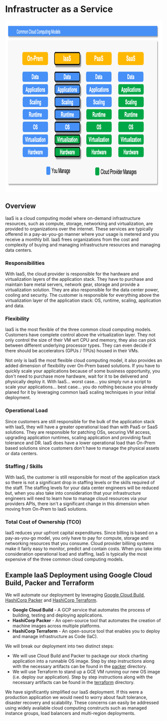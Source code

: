 # Infrastructer as a Service

<img src="../images/models2.png" alt="On Nooo!" witdh="550" height="550">

## Overview
IaaS is a cloud computing model where on-demand infrastructure resources, such as compute, storage, networking and virtualization, are provided to organizations over the internet. These services are typically offerend in a pay-as-you-go manner where your usage is metered and you receive a monthly bill. IaaS frees organizations from the cost and complexity of buying and managing infrastructure resources and managing data centers.

### Responsibilities
With IaaS, the cloud provider is responsible for the hardware and virtualization layers of the application stack.  They have to purchase and maintain bare metal servers, network gear, storage and provide a virtualization solution.  They are also responsible for the data center power, cooling and security.  The customer is responsible for everything above the virtualization layer of the application stack: OS, runtime, scaling, application and data.

### Flexibility
IaaS is the most flexible of the three common cloud computing models. Customers have complete control above the virtualization layer.  They not only control the size of their VM wrt CPU and memory, they also can pick between different underlying processor types. They can even decide if there should be accelerators (GPUs / TPUs) housed in their VMs.  

Not only is IaaS the most flexible cloud computing model, it also provides an added dimension of flexibility over On-Prem based solutions.  If you have to quickly scale your applications because of some business opportunity, you don't need to purchase more hardware, wait for it to be delivered and physically deploy it.  With IaaS... worst case... you simply run a script to scale your applications... best case... you do nothing because you already planed for it by leveraging common IaaS scaling techniques in your initial deployment. 

### Operational Load
Since customers are still responsible for the bulk of the application stack with IaaS, they will have a greater operational load than with PaaS or SaaS solutions.  They are responsible for patching OSs, securing VM access, upgrading application runtimes, scaling application and providinig fault tolerance and DR.  IaaS does have a lower operational load than On-Prem based solutions since customers don't have to manage the physical assets or data centers.

### Staffing / Skills
With IaaS, the customer is still responsible for most of the application stack so there is not a significant drop in staffing levels or the skills required of the staff.  The staffing levels for your data center engineers will be reduced but, when you also take into consideration that your infrastructure engineers will need to learn how to manage cloud resources via your providers APIs, there isn't a significant change in this dimension when moving from On-Prem to IaaS solutions.

### Total Cost of Ownership (TCO)
IaaS reduces your upfront capital expenditures. Since billing is based on a pay-as-you-go model, you only have to pay for compute, storage and networking resources that you consume.  Cloud provider billiing systems make it fairly easy to monitor, predict and contain costs.  When you take into consideration operational load and staffing, IaaS is typically the most expensive of the three common cloud computing models. 

## Example IaaS Deployment using Google Cloud Build, Packer and Terraform
We will automate our deployment by leveraging [Google Cloud Build](https://cloud.google.com/build?hl=en), [HashiCorp Packer](https://www.packer.io/) and [HashiCorp Terraform](https://www.terraform.io/).  
* __Google Cloud Build__ - A GCP service that automates the process of building, testing and deploying applications.  
* __HashiCorp Packer__ - An open-source tool that automates the creation of machine images across multiple platforms.
* __HashiCorp Terraform__ - An open-source tool that enables you to deploy and manage infrastructure as Code (IaC).

We will break our deployment into two distinct steps: 
* We will use Cloud Build and Packer to package our stock charting application into a runnable OS image.  Step by step instructions along with the necessary artifacts can be found in the [packer](./packer) directory.
* We will use Terraform to stand up a GCE VM running our new OS image (i.e. deploy our application).  Step by step instructions along with the necessary artifacts can be found in the [terraform](./terraform) directory.

We have significantly simplified our IaaS deployment. If this were a production application we would need to worry about fault tolerance, disaster recovery and scalability.  These concerns can easily be addressed using widely available cloud computing constructs such as managed instance groups, load balancers and multi-region deployments.

